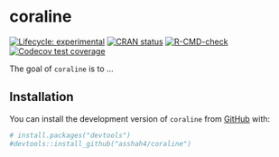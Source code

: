 
<!-- README.md is generated from README.Rmd. Please edit that file -->

# coraline

<!-- badges: start -->

[![Lifecycle:
experimental](https://img.shields.io/badge/lifecycle-experimental-orange.svg)](https://lifecycle.r-lib.org/articles/stages.html#experimental)
[![CRAN
status](https://www.r-pkg.org/badges/version/coraline)](https://CRAN.R-project.org/package=coraline)
[![R-CMD-check](https://github.com/asshah4/coraline/actions/workflows/R-CMD-check.yaml/badge.svg)](https://github.com/asshah4/coraline/actions/workflows/R-CMD-check.yaml)
[![Codecov test
coverage](https://codecov.io/gh/asshah4/coraline/branch/main/graph/badge.svg)](https://app.codecov.io/gh/asshah4/coraline?branch=main)
<!-- badges: end -->

The goal of `coraline` is to …

## Installation

You can install the development version of `coraline` from
[GitHub](https://github.com/) with:

``` r
# install.packages("devtools")
#devtools::install_github("asshah4/coraline")
```
